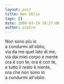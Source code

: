 ```yaml
---
layout: post
title: Non Oblio
tags: []
date: 2009-03-19 18:27:00
author: pietro
---
```

Non sono più io<br/>a condurmi all'oblio,<br/>via da me quel lato di me,<br/>via dai miei corpo e mente<br/>ora è con te, ora è con te,<br/>e tutto il resto è niente,<br/>ora che non sono io<br/>a condurmi all'oblio.
